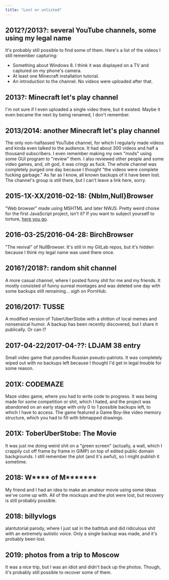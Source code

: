 ```yaml
---
title: "Lost or unlisted"
---
```


## 2012?/2013?: several YouTube channels, some using my legal name

It's probably still possible to find some of them. Here's a list of
the videos I still remember capturing:

* Something about Windows 8. I think it was displayed on a TV and
  captured on my phone's camera.
* At least one Minecraft installation tutorial.
* An introduction to the channel. No videos were uploaded after that.

## 2013?: Minecraft let's play channel

I'm not sure if I even uploaded a single video there, but it existed.
Maybe it even became the next by being renamed, I don't remember.

## 2013/2014: another Minecraft let's play channel

The only non-halfassed YouTube channel, for which I regularly made
videos and kinda even talked to the audience. It had about 300 videos
and half a thousand subscribers. I even remember making my own "mods"
using some GUI program to "review" them. I also reviewed other people
and some video games, and, oh god, it was cringy as fuck. The whole
channel was completely purged one day because I thought "the videos
were complete fucking garbage." As far as I know, all known backups of
it have been lost. The channel's group is still there, but I can't
leave a link here, sorry.

## 2015-1X-XX/2016-02-18: {Nblm,Null}Browser

"Web browser" made using MSHTML and later NWJS. Pretty weird choise
for the first JavaScript project, isn't it? If you want to subject
yourself to torture, [here you go].

[here you go]: https://sourceforge.net/projects/nblmbrowser/

## 2016-03-25/2016-04-28: BirchBrowser

"The revival" of NullBrowser. It's still in my GitLab repos, but it's
hidden because I think my legal name was used there once.

## 2016?/2018?: random shit channel

A more casual channel, where I posted funny shit for me and my
friends. It mostly consisted of funny surreal montages and was deleted
one day with some backups still remaining... *sigh* on PornHub.

## 2016/2017: TUSSE

A modified version of ToberUberStobe with a shitton of local memes and
nonsensical humor. A backup has been recently discovered, but I share
it publically. Or can I?

## 2017-04-22/2017-04-??: LDJAM 38 entry

Small video game that parodies Russian pseudo-patriots. It was
completely wiped out with no backups left because I thought I'd get in
legal trouble for some reason.

## 201X: CODEMAZE

Maze video game, where you had to write code to progress. It was being
made for some competition or shit, which I hated, and the project was
abandoned on an early stage with only 0 to 1 possible backups left, to
which I have to access. The game featured a Game Boy-like video memory
structure, which you had to fill with bitmapped drawings.

## 201X: ToberUberStobe: The Movie

It was just me doing weird shit on a "green screen" (actually, a wall,
which I crappily cut off frame by frame in GIMP) on top of edited
public domain backgrounds. I still remember the plot (and it's awful),
so I might publish it sometime.

## 2018: W\*\*\*\* of M\*\*\*\*\*\*\*

My friend and I had an idea to make an amateur movie using some ideas
we've come up with. All of the mockups and the plot were lost, but
recovery is still probably possible.

## 2018: billyvlogs

alantutorial parody, where I just sat in the bathtub and did
ridiculous shit with an extremely autistic voice. Only a single backup
was made, and it's probably been lost.

## 2019: photos from a trip to Moscow

It was a nice trip, but I was an idiot and didn't back up the photos.
Though, it's probably still possible to recover some of them.
